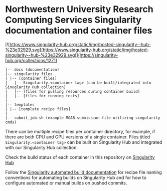 # Northwestern University Research Computing Services Singularity documentation and container files

[![https://www.singularity-hub.org/static/img/hosted-singularity--hub-%23e32929.svg](https://www.singularity-hub.org/static/img/hosted-singularity--hub-%23e32929.svg)](https://singularity-hub.org/collections/1271)

```
|-- docs (documentation)
|-- singularity_files
| |-- [container files]
|   |-- Singularity.<container tag> (can be built/integrated into Sinuglarity Hub collection)
|   |-- [files for pulling resources during container build]
|   |-- [files for running tests]
|
|-- templates
| |-- [template recipe files]
|
|-- submit_job.sh (example MOAB submission file utilizing singularity cmds)
```

There can be multiple recipe files per container directory, for example, if there are both CPU and GPU versions of a single container. Files titled `Singularity.<container tag>` can be built on Singularity Hub and integrated with our Singularity Hub collection.

Check the build status of each container in this repository on [Singularity Hub](https://singularity-hub.org/collections/1271)

Follow the [Singularity automated build documentation](https://github.com/singularityhub/singularityhub.github.io/wiki/Build-A-Container) for recipe file naming conventions for automating builds on Singularity Hub and for how to configure automated or manual builds on pushed commits.
